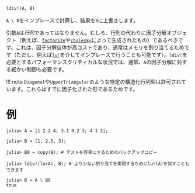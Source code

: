 ```julia
ldiv!(A, B)
```

`A \ B`をインプレースで計算し、結果を`B`に上書きします。

引数`A`は*行列*であってはなりません。むしろ、行列の代わりに因子分解オブジェクト（例えば、[`factorize`](@ref)や[`cholesky`](@ref)によって生成されたもの）であるべきです。これは、因子分解自体が高コストであり、通常はメモリを割り当てるためです（ただし、例えば[`lu!`](@ref)を介してインプレースで行うことも可能です）。`ldiv!`を必要とするパフォーマンスクリティカルな状況では、通常、`A`の因子分解に対する細かい制御も必要です。

!!! note
    `Diagonal`や`UpperTriangular`のような特定の構造化行列型は許可されています。これらはすでに因子化された形であるためです。


# 例

```jldoctest
julia> A = [1 2.2 4; 3.1 0.2 3; 4 1 2];

julia> B = [1, 2.5, 3];

julia> B0 = copy(B); # テストを容易にするためのバックアップコピー

julia> ldiv!(lu(A), B); # より少ない割り当てを実現するためにlu!(A)を試すこともできます

julia> B ≈ A \ B0
true
```
